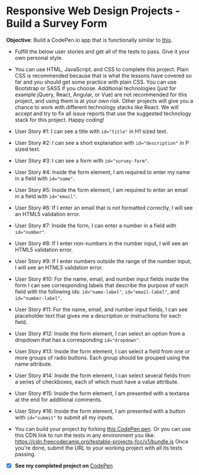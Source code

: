 # Responsive Web Design Projects - Build a Survey Form

**Objective**: Build a CodePen.io app that is functionally similar to [this](https://codepen.io/freeCodeCamp/full/VPaoNP).

* Fulfill the below user stories and get all of the tests to pass. Give it your own personal style.

* You can use HTML, JavaScript, and CSS to complete this project. Plain CSS is recommended because that is what the lessons have covered so far and you should get some practice with plain CSS. You can use Bootstrap or SASS if you choose. Additional technologies (just for example jQuery, React, Angular, or Vue) are not recommended for this project, and using them is at your own risk. Other projects will give you a chance to work with different technology stacks like React. We will accept and try to fix all issue reports that use the suggested technology stack for this project. Happy coding!

* User Story #1: I can see a title with `id="title"` in H1 sized text.
* User Story #2: I can see a short explanation with `id="description"` in P sized text.
* User Story #3: I can see a form with `id="survey-form"`.
* User Story #4: Inside the form element, I am required to enter my name in a field with `id="name"`.
* User Story #5: Inside the form element, I am required to enter an email in a field with `id="email"`.
* User Story #6: If I enter an email that is not formatted correctly, I will see an HTML5 validation error.
* User Story #7: Inside the form, I can enter a number in a field with `id="number"`.
* User Story #8: If I enter non-numbers in the number input, I will see an HTML5 validation error.
* User Story #9: If I enter numbers outside the range of the number input, I will see an HTML5 validation error.
* User Story #10: For the name, email, and number input fields inside the form I can see corresponding labels that describe the purpose of each field with the following ids: `id="name-label"`, `id="email-label"`, and `id="number-label"`.
* User Story #11: For the name, email, and number input fields, I can see placeholder text that gives me a description or instructions for each field.
* User Story #12: Inside the form element, I can select an option from a dropdown that has a corresponding `id="dropdown"`.
* User Story #13: Inside the form element, I can select a field from one or more groups of radio buttons. Each group should be grouped using the name attribute.
* User Story #14: Inside the form element, I can select several fields from a series of checkboxes, each of which must have a value attribute.
* User Story #15: Inside the form element, I am presented with a textarea at the end for additional comments.
* User Story #16: Inside the form element, I am presented with a button with `id="submit"` to submit all my inputs.

* You can build your project by forking [this CodePen pen](http://codepen.io/freeCodeCamp/pen/MJjpwO). Or you can use this CDN link to run the tests in any environment you like: https://cdn.freecodecamp.org/testable-projects-fcc/v1/bundle.js
Once you're done, submit the URL to your working project with all its tests passing.


- [x] **See my completed project on**
[CodePen](https://codepen.io/kelechichinaka/full/gKGVdo)

